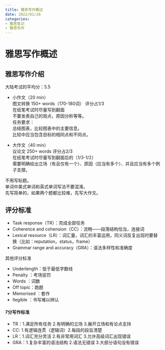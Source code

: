 ```yaml
---
title: 雅思写作概述
date: 2022/01/26
categories: 
- 雅思笔记
- 雅思写作
---
```

# 雅思写作概述
## 雅思写作介绍
大陆考试的平均分：5.5  

- 小作文（20 min）  
图文转换 150+ words（170-180词） 评分占1/3  
在纸笔考试时尽量写到翻面  
不要发表自己的观点，原因分析等等。  
任务要求：  
总结图表，比较图表中的主要信息。  
比较中应当包含目标的相同点和不同点。  

- 大作文（40 min）  
议论文 250+ words 评分占2/3  
在纸笔考试时尽量写到翻面后的（1/3-1/2）  
需要明确给出立场（有且仅有一个）、原因（应当有多个）、并且应当有多个例子支撑。  

不用写标题。  
单词中美式单词和英式单词写法不要混淆。  
先写简单的，如果两个题都比较难，先写大作文。  

## 评分标准
- Task response（TR）：完成全部任务  
- Coherence and cohension（CC）：流畅——段落结构恰当，连接词  
- Lexical resource（LR）：词汇量，词汇的丰富运用，同义词反复出现时要替换（比如：reputation，status，frame）  
- Grammar range and accuracy（GRA）：语法多样性和准确度  

其他评分标准  
- Underlength：低于最低字数线
- Penalty ：考场惩罚
- Words ：词数
- Off topic：跑题
- Memorised ：套作
- Ilegible ：书写难以辨认

#### 7分写作标准
- TR：1.满足所有任务 2.有明确的立场 3.展开立场和有论点支持
- CC:  1.有逻辑连贯（逻辑词）2.每段的段旨清楚
- LR：1.词汇充分灵活 2.有非常用词汇 3.允许高级词汇出现错误
- GRA：1.复杂丰富的语法结构 2.语法无错误 3.大部分语句没有错误

